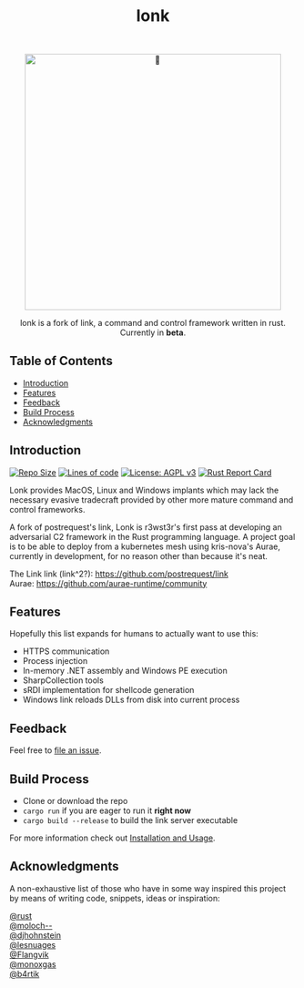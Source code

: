 <h1 align="center"> lonk </h1> <br>
<p align="center">
  <a href="https://github.com/postrequest/link">
    <img alt="🔗" title="link" src="https://i.giphy.com/6d2rN7dGii0eiKB2HO.gif" width="450">
  </a>
</p>

<p align="center">
  lonk is a fork of link, a command and control framework written in rust. Currently in <strong>beta</strong>.
</p>


</p>

## Table of Contents

- [Introduction](#introduction)
- [Features](#features)
- [Feedback](#feedback)
- [Build Process](#build-process)
- [Acknowledgments](#acknowledgments)

## Introduction

[![Repo Size](https://img.shields.io/github/repo-size/postrequest/link)](https://img.shields.io/github/repo-size/postrequest/link)
[![Lines of code](https://img.shields.io/tokei/lines/github/postrequest/link)](https://img.shields.io/tokei/lines/github/postrequest/link)
[![License: AGPL v3](https://img.shields.io/badge/License-AGPLv3-blue.svg)](https://www.gnu.org/licenses/agpl-3.0.en.html)
[![Rust Report Card](https://rust-reportcard.xuri.me/badge/github.com/postrequest/link)](https://rust-reportcard.xuri.me/report/github.com/postrequest/link)

Lonk provides MacOS, Linux and Windows implants which may lack the necessary evasive tradecraft provided by other more mature command and control frameworks.

A fork of postrequest's link, Lonk is r3wst3r's first pass at developing an adversarial C2 framework in the Rust programming language. A project goal is to be able to deploy from a kubernetes mesh using kris-nova's Aurae, currently in development, for no reason other than because it's neat.

The Link link (link^2?): https://github.com/postrequest/link<br>
Aurae: https://github.com/aurae-runtime/community


## Features

Hopefully this list expands for humans to actually want to use this:

* HTTPS communication
* Process injection
* In-memory .NET assembly and Windows PE execution
* SharpCollection tools
* sRDI implementation for shellcode generation
* Windows link reloads DLLs from disk into current process

## Feedback

Feel free to [file an issue](https://github.com/postrequest/link/issues/new).

## Build Process

- Clone or download the repo
- `cargo run` if you are eager to run it **right now**
- `cargo build --release` to build the link server executable

For more information check out [Installation and Usage](https://github.com/postrequest/link/wiki/Installation-and-Usage).

## Acknowledgments

A non-exhaustive list of those who have in some way inspired this project by means of writing code, snippets, ideas or inspiration:

[@rust](https://github.com/rust-lang)  
[@moloch--](https://github.com/moloch--)  
[@djhohnstein](https://github.com/djhohnstein)  
[@lesnuages](https://github.com/lesnuages)  
[@Flangvik](https://github.com/Flangvik)  
[@monoxgas](https://github.com/monoxgas)  
[@b4rtik](https://github.com/b4rtik)  
